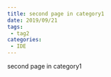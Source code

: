 ```yaml
---
title: second page in category1
date: 2019/09/21
tags:
 - tag2
categories:
 - IDE
---
```


second page in category1